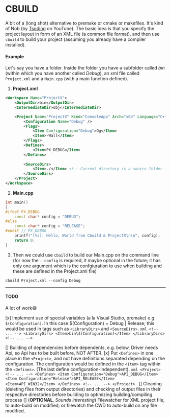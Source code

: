 
# CBUILD
A bit of a (long shot) alternative to premake or cmake or makefiles. It's kind of Nob (by [Tsoding](https://www.youtube.com/@tsoding) on YouTube).
The basic idea is that you specify the project layout in form of an XML file (a common file format), and then use `cbuild` to build your project (assuming you already have a compiler installed).

#### Example
Let's say you have a folder. Inside the folder you have a subfolder called _bin_ (within which you have another called _Debug_), an xml file called `Project.xml` and a `Main.cpp` (with a main function defined).
1. **Project.xml**
```xml
<Workspace Name="ProjectX">
    <OutputDir>bin</OutputDir>
    <IntermediateDir>obj</IntermediateDir>

    <Project Name="ProjectX" Kind="ConsoleApp" Arch="x64" Language="C++"  CppVersion="17" Compiler="g++">
        <Configuration Name="Debug" />
        <Flags>
            <Item Configuration="Debug">Og</Item>
            <Item>-Wall</Item>
        </Flags>
        <Defines>
            <Item>PX_DEBUG</Item>
        </Defines>
        
        <SourceDirs>
            <Item>./</Item> <!-- Current directory is a source folder -->
        </SourceDirs>
    </Project>
</Workspace>
```
2. **Main.cpp**
```cpp
int main()
{
#ifdef PX_DEBUG
    const char* config = "DEBUG";
#else
    const char* config = "RELEASE";
#endif // PX_DEBUG
    printf("[%s]: Hello, World from Cbuild & ProjectX\n\n", config);
    return 0;
}
```

3. Then we could use `cbuild` to build our Main.cpp on the command line (for now the `--config` is required, it maybe optional in the future; it has only one argument which is the confgiuration to use when building and these are defined in the Project.xml file)
```batch
cbuild Project.xml --config Debug
```

****

#### TODO
A lot of work😅

[x] Implement use of special variables (a la Visual Studio, premake) e.g. `$(Configuration)`. In this case $(Configuration) = Debug | Release; this would be used in tags such as `<LibraryDirs>` and `<SourceDirs>`.
    ```xml
    <!-- ... -->
    <LibraryDirs>
        <Item>bin\$(Configuration)</Item>
    </LibraryDirs>
    <!-- ... -->
    ```
  
[] Building of dependencies before dependents, e.g. below, Driver needs Api, so Api has to be built before, NOT AFTER.
[x] Put `<Defines>` in one place in the `<Project>`, and not have definitions separated depending on the configuration. The configuration would be defined in the `<Item>` tag within the `<Defines>`. (The last define configuration-independent).
    ```xml
    <Project>
        <!-- ... -->
        <Defines>
            <Item Configuration="Debug">API_DEBUG</Item>
            <Item Configuration="Release">API_RELEASE</Item>
            <Item>API_WIN32</Item>
        </Defines>
        <!-- ... -->
    </Project>
    ```
[] Cleaning (deleting files from output directories) and checking of output files in their respective directories before building to optimizing building/compiling process
[] (**OPTIONAL**, *Sounds interesting*) Filewatcher for XML project file, to auto-build on modified; or filewatch the CWD to auto-build on any file modified.



